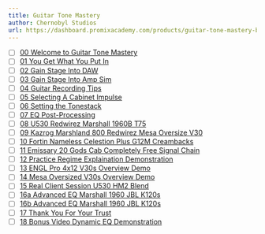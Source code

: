 ```yaml
---
title: Guitar Tone Mastery
author: Chernobyl Studios
url: https://dashboard.promixacademy.com/products/guitar-tone-mastery-by-chernobyl-studios
---
```


- [ ] [00 Welcome to Guitar Tone Mastery](https://dashboard.promixacademy.com/products/guitar-tone-mastery-by-chernobyl-studios/categories/3150401/posts/10507379)
- [ ] [01 You Get What You Put In](https://dashboard.promixacademy.com/products/guitar-tone-mastery-by-chernobyl-studios/categories/3150401/posts/10507378)
- [ ] [02 Gain Stage Into DAW](https://dashboard.promixacademy.com/products/guitar-tone-mastery-by-chernobyl-studios/categories/3150401/posts/10507377)
- [ ] [03 Gain Stage Into Amp Sim](https://dashboard.promixacademy.com/products/guitar-tone-mastery-by-chernobyl-studios/categories/3150401/posts/10507381)
- [ ] [04 Guitar Recording Tips](https://dashboard.promixacademy.com/products/guitar-tone-mastery-by-chernobyl-studios/categories/3150401/posts/10507384)
- [ ] [05 Selecting A Cabinet Impulse](https://dashboard.promixacademy.com/products/guitar-tone-mastery-by-chernobyl-studios/categories/3150401/posts/10507380)
- [ ] [06 Setting the Tonestack](https://dashboard.promixacademy.com/products/guitar-tone-mastery-by-chernobyl-studios/categories/3150401/posts/10507385)
- [ ] [07 EQ Post-Processing](https://dashboard.promixacademy.com/products/guitar-tone-mastery-by-chernobyl-studios/categories/3150401/posts/10507470)
- [ ] [08 U530 Redwirez Marshall 1960B T75](https://dashboard.promixacademy.com/products/guitar-tone-mastery-by-chernobyl-studios/categories/3150401/posts/10507468)
- [ ] [09 Kazrog Marshland 800 Redwirez Mesa Oversize V30](https://dashboard.promixacademy.com/products/guitar-tone-mastery-by-chernobyl-studios/categories/3150401/posts/10507466)
- [ ] [10 Fortin Nameless Celestion Plus G12M Creambacks](https://dashboard.promixacademy.com/products/guitar-tone-mastery-by-chernobyl-studios/categories/3150401/posts/10507459)
- [ ] [11 Emissary 20 Gods Cab Completely Free Signal Chain ](https://dashboard.promixacademy.com/products/guitar-tone-mastery-by-chernobyl-studios/categories/3150416/posts/10507461)
- [ ] [12 Practice Regime Explaination Demonstration](https://dashboard.promixacademy.com/products/guitar-tone-mastery-by-chernobyl-studios/categories/3150416/posts/10507465)
- [ ] [13 ENGL Pro 4x12 V30s Overview Demo](https://dashboard.promixacademy.com/products/guitar-tone-mastery-by-chernobyl-studios/categories/3150416/posts/10507460)
- [ ] [14 Mesa Oversized V30s Overview Demo](https://dashboard.promixacademy.com/products/guitar-tone-mastery-by-chernobyl-studios/categories/3150416/posts/10507464)
- [ ] [15 Real Client Session U530 HM2 Blend ](https://dashboard.promixacademy.com/products/guitar-tone-mastery-by-chernobyl-studios/categories/3150416/posts/10507469)
- [ ] [16a Advanced EQ Marshall 1960 JBL K120s ](https://dashboard.promixacademy.com/products/guitar-tone-mastery-by-chernobyl-studios/categories/3150416/posts/10507457)
- [ ] [16b Advanced EQ Marshall 1960 JBL K120s ](https://dashboard.promixacademy.com/products/guitar-tone-mastery-by-chernobyl-studios/categories/3150416/posts/10507463)
- [ ] [17 Thank You For Your Trust](https://dashboard.promixacademy.com/products/guitar-tone-mastery-by-chernobyl-studios/categories/3150416/posts/10507458)
- [ ] [18 Bonus Video Dynamic EQ Demonstration](https://dashboard.promixacademy.com/products/guitar-tone-mastery-by-chernobyl-studios/categories/3150416/posts/10507467)
